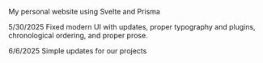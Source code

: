 My personal website using Svelte and Prisma

5/30/2025
Fixed modern UI with updates, proper typography and plugins, chronological ordering, and proper prose.

6/6/2025
Simple updates for our projects